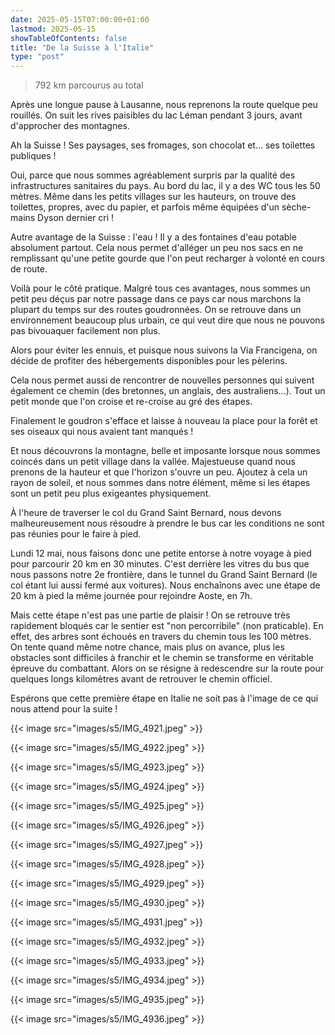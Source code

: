 ```yaml
---
date: 2025-05-15T07:00:00+01:00
lastmod: 2025-05-15
showTableOfContents: false
title: "De la Suisse à l'Italie"
type: "post"
---
```


> 792 km parcourus au total

Après une longue pause à Lausanne, nous reprenons la route quelque peu rouillés. 
On suit les rives paisibles du lac Léman pendant 3 jours, avant d'approcher des montagnes.

Ah la Suisse ! Ses paysages, ses fromages, son chocolat et... ses toilettes publiques !

Oui, parce que nous sommes agréablement surpris par la qualité des infrastructures sanitaires du pays. Au bord du lac, il y a des WC tous les 50 mètres. Même dans les petits villages sur les hauteurs, on trouve des toilettes, propres, avec du papier, et parfois même équipées d'un sèche-mains Dyson dernier cri !

Autre avantage de la Suisse : l'eau ! Il y a des fontaines d'eau potable absolument partout. Cela nous permet d'alléger un peu nos sacs en ne remplissant qu'une petite gourde que l'on peut recharger à volonté en cours de route.

Voilà pour le côté pratique. Malgré tous ces avantages, nous sommes un petit peu déçus par notre passage dans ce pays car nous marchons la plupart du temps sur des routes goudronnées. On se retrouve dans un environnement beaucoup plus urbain, ce qui veut dire que nous ne pouvons pas bivouaquer facilement non plus. 

Alors pour éviter les ennuis, et puisque nous suivons la Via Francigena, on décide de profiter des hébergements disponibles pour les pèlerins.

Cela nous permet aussi de rencontrer de nouvelles personnes qui suivent également ce chemin (des bretonnes, un anglais, des australiens...). Tout un petit monde que l'on croise et re-croise au gré des étapes.

Finalement le goudron s'efface et laisse à nouveau la place pour la forêt et ses oiseaux qui nous avaient tant manqués ! 

Et nous découvrons la montagne, belle et imposante lorsque nous sommes coincés dans un petit village dans la vallée. Majestueuse quand nous prenons de la hauteur et que l'horizon s'ouvre un peu. Ajoutez à cela un rayon de soleil, et nous sommes dans notre élément, même si les étapes sont un petit peu plus exigeantes physiquement.

À l'heure de traverser le col du Grand Saint Bernard, nous devons malheureusement nous résoudre à prendre le bus car les conditions ne sont pas réunies pour le faire à pied. 

Lundi 12 mai, nous faisons donc une petite entorse à notre voyage à pied pour parcourir 20 km en 30 minutes. C'est derrière les vitres du bus que nous passons notre 2e frontière, dans le tunnel du Grand Saint Bernard (le col étant lui aussi fermé aux voitures). Nous enchaînons avec une étape de 20 km à pied la même journée pour rejoindre Aoste, en 7h.

Mais cette étape n'est pas une partie de plaisir ! On se retrouve très rapidement bloqués car le sentier est "non percorribile" (non praticable). En effet, des arbres sont échoués en travers du chemin tous les 100 mètres. On tente quand même notre chance, mais plus on avance, plus les obstacles sont difficiles à franchir et le chemin se transforme en véritable épreuve du combattant. Alors on se résigne à redescendre sur la route pour quelques longs kilomètres avant de retrouver le chemin officiel.

Espérons que cette première étape en Italie ne soit pas à l'image de ce qui nous attend pour la suite !

{{< image src="images/s5/IMG_4921.jpeg" >}}

{{< image src="images/s5/IMG_4922.jpeg" >}}

{{< image src="images/s5/IMG_4923.jpeg" >}}

{{< image src="images/s5/IMG_4924.jpeg" >}}

{{< image src="images/s5/IMG_4925.jpeg" >}}

{{< image src="images/s5/IMG_4926.jpeg" >}}

{{< image src="images/s5/IMG_4927.jpeg" >}}

{{< image src="images/s5/IMG_4928.jpeg" >}}

{{< image src="images/s5/IMG_4929.jpeg" >}}

{{< image src="images/s5/IMG_4930.jpeg" >}}

{{< image src="images/s5/IMG_4931.jpeg" >}}

{{< image src="images/s5/IMG_4932.jpeg" >}}

{{< image src="images/s5/IMG_4933.jpeg" >}}

{{< image src="images/s5/IMG_4934.jpeg" >}}

{{< image src="images/s5/IMG_4935.jpeg" >}}

{{< image src="images/s5/IMG_4936.jpeg" >}}
